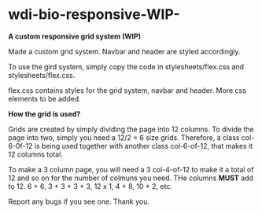 # wdi-bio-responsive-WIP-
**A custom responsive grid system (WIP)**

Made a custom grid system. Navbar and header are styled accordingly. 

To use the gird system, simply copy the code in stylesheets/flex.css and stylesheets/flex.css.

flex.css contains styles for the grid system, navbar and header. More css elements to be added.

**How the grid is used?**

Grids are created by simply dividing the page into 12 columns. To divide the page into two, simply you need a 12/2 = 6 size grids. Therefore, a class col-6-0f-12 is being used together with another class col-6-of-12, that makes it 12 columns total. 

To make a 3 column page, you will need a 3 col-4-of-12 to make it a total of 12 and so on for the number of colmuns you need. THe columns **MUST** add to 12. 6 + 6, 3 + 3 + 3 + 3, 12 x 1, 4 + 8, 10 + 2, etc. 

Report any bugs if you see one. Thank you. 
